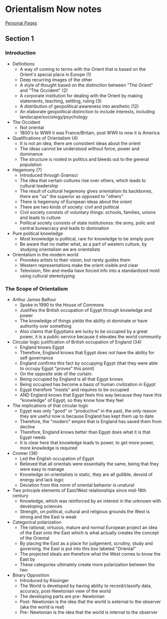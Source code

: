 

# Orientalism Now notes

[Personal Pages](index.html)

## Section 1

### Introduction
- Definitions
    * A way of coming to terms with the Orient that is based on the Orient's special place in Europe (1)
    * Deep recurring images of the other 
    * A style of thought based on the distinction between "The Orient" and "The Occident" (2)
    * A corporate institution for dealing with the Orient by making statements, teaching, settling, ruling (3)
    * A distribution of geopolitical awareness into aesthetic (12)
    * An elaborate geopolitical distinction to include interests, including landscape/sociology/psychology
- The Occident
    * Not oriental 
    * 1800's to WWII it was France/Britain, post WWII to now it is America
- Qualifications of Orientalism (4)
    * It is not an idea, there are consistent ideas about the orient
    * The ideas cannot be understood without force, power and dominance
    * The structure is rooted in politics and bleeds out to the general population
- Hegemony (7)
    * Introduced through Gramsci 
    * The idea that certain cultures rise over others, which leads to cultural leadership
    * The result of cultural hegemony gives orientalism its backbones, there are "us" the superior as opposed to "others"
    * There is hegemony of European ideas about the orient 
    * There are two kinds of society: civil and political
    * Civil society consists of voluntary things: schools, families, unions and leads to culture
    * Political society consists of state institutionss: the army, polic and central bureacracy and leads to domination 
- Pure political knowledge
    * Most knowledge is political, rare for knowledge to be simply pure 
    * Be aware that no matter what, as a part of western culture, by studying orientalism we are orientalists 
- Orientalism in the modern world 
    * Provokes artists to their vision, but rarely guides them
    * Western representations make the orient visible and clear
    * Television, film and media have forced info into a standardized mold using cultural stereotyping  

### The Scope of Orientalism

- Arthur James Balfour 
    * Spoke in 1990 to the House of Commons
    * Justifies the British occupation of Egypt through knowledge and power
    * The knowledge of things yields the ability ot dominate or have authority over something
    * Also claims that Egyptians are lucky to be occupied by a great power, it is a public service because it elevates the world community 
- Circular logic justification of British occupation of England (34)
    * England knows Egypt
    * Therefore, England knows that Egypt does not have the ability for self governance
    * England confirms this fact by occupying Egypt (that they were able to occupy Egypt "proves" this point)
    * On the opposite side of the curtain: 
    * Being occupied by England is all that Egypt knows
    * Being occupied has become a basis of human civilization in Egypt
    * Egypt therefore "insists" and requires to be occupied
    * AND England knows that Egypt feels this way because they have this "knowledge" of Egypt, so they know how they feel 
- The implications of that circular logic 
    * Egypt was only "good" or "productive" in the past, the only reason they are useful now is because England has kept them up to date
    * Therefore, the "modern" empire that is England has saved them from decline
    * Therefore, England knows better than Egypt does what it is that Egypt needs 
    * It is clear here that knowledge leads to power, to get more power, more knowledge is required 
- Cromer (38)
    * Led the English occupation of Egypt
    * Believed that all orientals were essentially the same, being that they were easy to manage
    * Knowledge on orientalists is static, they are all gullible, devoid of energy and lack logic
    * Deviation from this norm of oriental behavior is unatural 
- Two principle elements of East/West relationships since mid-18th century 
    * Knowledge, which was reinforced by an interest in the unknown with developing sciences
    * Strength, on political, cultural and religious grounds the West is strong and the East is weak
- Categorical polarization
    * The rational, virtuous, mature and normal European project an idea of the East onto the East which is what actually creates the concept of the Oriental
    * By placing the East as a place for judgement, scrutiny, study and governing, the East is put into this box labeled "Oriental"
    * The projected ideals are therefore what the West comes to know the East by
    * These categories ultimately create more polarization between the two
- Binary Opposition
    * Introduced by Kissinger
    * The World is developed by having ability to record/classify data, accuracy, post-Newtonian view of the world
    * The developing parts are pre- Newtonian
    * Post- Newtonian is the idea that the world is external to the observer (aka the world is real)
    * Pre- Newtonian is the idea that the world is internal to the observer 


